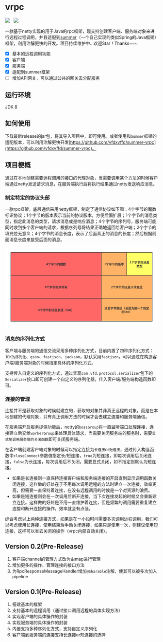 # vrpc

[![](https://img.shields.io/badge/pre--release-v0.2-9cf)](https://github.com/vfdxvffd/vrpc/releases/tag/v0.2)&nbsp;&nbsp;&nbsp;[![](https://img.shields.io/badge/%E9%80%82%E9%85%8DSummer-adapter-important)](https://github.com/vfdxvffd/summer-vrpc)

​		一款基于netty实现的用于Java的rpc框架，现支持创建客户端、服务端对象来进行远程过程调用，并且适配到[summer](https://github.com/vfdxvffd/Summer)（一个自己实现的类似Spring的Java框架）框架，利用注解更快的开发。项目持续维护中...欢迎Star！Thanks~~~

- [x] 基本的远程调用功能
- [x] 客户端
- [x] 服务端
- [x] 适配到summer框架
- [ ] 增加API网关，可以通过公共的网关去分配服务

## 运行环境

JDK 8

## 如何使用

​		下载最新release的jar包，将其导入项目中，即可使用。或者使用和`Summer`框架的适配版本，可以利用注解更快开发[https://github.com/vfdxvffd/summer-vrpc](https://github.com/vfdxvffd/summer-vrpc)。

## 项目梗概

​		通过在本地创建需要远程调用的接口的代理对象，当需要调用某个方法的时候客户端通过netty发送请求消息，在服务端执行后将执行结果通过netty发送响应消息。

### 制定特定的协议头部

​		一款rpc框架，底层通信采用netty框架，制定了通信协议如下图：4个字节的魔数标识协议；1个字节的版本表示当前的协议版本，方便后面扩展；1个字节的消息类型，指定此消息的类型，请求消息或是响应消息；4个字节的序列号，服务端可能同时收到多个客户端的请求，根据序列号将结果正确地返回给客户端；2个字节的填充位无意义；4个字节的消息长度，表示了后面真正的消息的长度；然后根据前面消息长度来接受后面的消息。

![](img/protocol.png)

### 消息的序列化方式

​		客户端与服务端的通信交流采用多种序列化方式，目前内置了四种序列化方式：`JDK的序列化`、`gson`、`fastjson`、`jackson`，默认采用`fastjson`，可以通过在构造客户端/服务端对象的时候指定具体的序列化方式。

​		支持传入自定义的序列化方式，通过实现`com.vfd.protocol.serializer`包下的`Serializer`接口即可创建一个自定义的序列化器，传入客户端/服务端构造函数即可。

### 连接的管理

​		连接并不是获取对象的时候就建立的，获取的对象并非真正远程的对象，而是在本地创建的代理对象，只有真正调用方法的时候才会去建立连接和服务端通信。

​		在服务端开启服务提供功能后，netty的`bossGroup`将一直监听端口处理连接，连接建立后交给`workerGroup`来处理具体请求，当需要关闭服务端的服务时，需要`显式地调用服务端的关闭函数`即可关闭服务端。

​		在客户端创建客户端对象的时候可以指定连接为`长连接`or`短连接`，通过传入构造函数中`closeConnect`参数值指定长/短连接，`true`为短连接，即每次调用后关闭连接，`false`为长连接，每次调用后不关闭，需要显式关闭，如不指定则默认为短连接。

- 如果是长连接则一直保持连接客户端和服务端连接的开启直到显示调用函数关闭连接，这样做的好处在于不用每次调用远程的方法时建立一次连接，效率更高，但需要一直保持着连接，在没有远程调用的时候是一个对资源的浪费。
- 如果是短连接则会在一次调用后断开连接，当下次连接发起的时候又会重新建立连接。这样做的好处是不用一直维护着连接，但是频繁的调用需要重复建立连接和断开连接的操作，效率就会有点低。

​		综合考虑以上两种连接方式，如果是在一小段时间需要多次调用远程调用，我们可以考虑使用长连接，使用结束后手动关闭连接，如果只是使用一次，则建议使用短连接，这样可以省去关闭的操作（vrpc内部自动关闭）。

## Version 0.2(Pre-Release)

1. 客户端channel的管理方式改为由map进行管理
2. 增加更多的操作、管理连接的接口方法
3. 为RpcResponseMessageHandler增加`@Sharable`注解，使其可以被多次加入pipeline

## Version 0.1(Pre-Release)

1. 搭建基本的框架
2. 支持基本的远程调用（通过接口调用远程的具体实现方法）
3. 实现客户端的具体操作的封装
4. 实现服务端的具体操作的封装
5. 内置支持多种序列化方式，支持自定义序列化
6. 客户端到服务端的连接支持长连接or短连接的选择